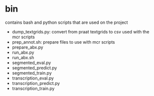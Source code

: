 # bin

contains bash and python scripts that are used on the project


- dump_textgrids.py: convert from praat textgrids to csv used with the mcr scripts  
- prep_annot.sh: prepare files to use with mcr scripts
- prepare_abx.py
- run_abx.py
- run_abx.sh  
- segmented_eval.py
- segmented_predict.py
- segmented_train.py
- transcription_eval.py
- transcription_predict.py
- transcription_train.py

